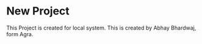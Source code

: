 # New Project

This Project is created for local system.
This is created by Abhay Bhardwaj,
form Agra.